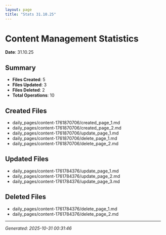 ```yaml
---
layout: page
title: "Stats 31.10.25"
---
```


# Content Management Statistics

**Date**: 31.10.25

## Summary

- **Files Created**: 5
- **Files Updated**: 3  
- **Files Deleted**: 2
- **Total Operations**: 10

## Created Files

- daily_pages/content-1761870706/created_page_1.md
- daily_pages/content-1761870706/created_page_2.md
- daily_pages/content-1761870706/update_page_1.md
- daily_pages/content-1761870706/delete_page_1.md
- daily_pages/content-1761870706/delete_page_2.md

## Updated Files

- daily_pages/content-1761784376/update_page_1.md
- daily_pages/content-1761784376/update_page_2.md
- daily_pages/content-1761784376/update_page_3.md

## Deleted Files

- daily_pages/content-1761784376/delete_page_1.md
- daily_pages/content-1761784376/delete_page_2.md

---
*Generated: 2025-10-31 00:31:46*
